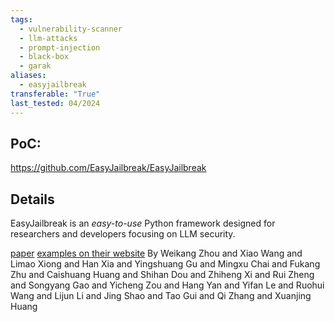```yaml
---
tags:
  - vulnerability-scanner
  - llm-attacks
  - prompt-injection
  - black-box
  - garak
aliases:
  - easyjailbreak
transferable: "True"
last_tested: 04/2024
---
```


## **PoC:**

https://github.com/EasyJailbreak/EasyJailbreak

## **Details**
EasyJailbreak is an _easy-to-use_ Python framework designed for researchers and developers focusing on LLM security.


[paper](https://arxiv.org/pdf/2403.12171.pdf) 
[examples on their website](http://easyjailbreak.org/) 
By 
Weikang Zhou and Xiao Wang and Limao Xiong and Han Xia and Yingshuang Gu and Mingxu Chai and Fukang Zhu and Caishuang Huang and Shihan Dou and Zhiheng Xi and Rui Zheng and Songyang Gao and Yicheng Zou and Hang Yan and Yifan Le and Ruohui Wang and Lijun Li and Jing Shao and Tao Gui and Qi Zhang and Xuanjing Huang